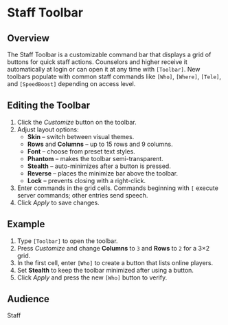 # Staff Toolbar

## Overview
The Staff Toolbar is a customizable command bar that displays a grid of buttons for quick staff actions. Counselors and higher receive it automatically at login or can open it at any time with `[Toolbar]`. New toolbars populate with common staff commands like `[Who]`, `[Where]`, `[Tele]`, and `[SpeedBoost]` depending on access level.

## Editing the Toolbar
1. Click the *Customize* button on the toolbar.
2. Adjust layout options:
   - **Skin** – switch between visual themes.
   - **Rows** and **Columns** – up to 15 rows and 9 columns.
   - **Font** – choose from preset text styles.
   - **Phantom** – makes the toolbar semi-transparent.
   - **Stealth** – auto-minimizes after a button is pressed.
   - **Reverse** – places the minimize bar above the toolbar.
   - **Lock** – prevents closing with a right-click.
3. Enter commands in the grid cells. Commands beginning with `[` execute server commands; other entries send speech.
4. Click *Apply* to save changes.

## Example
1. Type `[Toolbar]` to open the toolbar.
2. Press *Customize* and change **Columns** to `3` and **Rows** to `2` for a 3×2 grid.
3. In the first cell, enter `[Who]` to create a button that lists online players.
4. Set **Stealth** to keep the toolbar minimized after using a button.
5. Click *Apply* and press the new `[Who]` button to verify.

## Audience
Staff